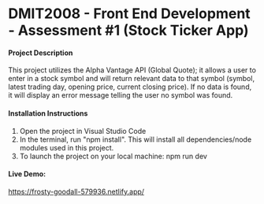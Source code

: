 # DMIT2008 - Front End Development - Assessment #1 (Stock Ticker App)
#### Project Description
This project utilizes the Alpha Vantage API (Global Quote); it allows a user to enter in a stock symbol and will return relevant data to that symbol (symbol, latest trading day, opening price, current closing price). If no data is found, it will display an error message telling the user no symbol was found.
#### Installation Instructions
1. Open the project in Visual Studio Code
1. In the terminal, run "npm install". This will install all dependencies/node modules used in this project.
1. To launch the project on your local machine: npm run dev
#### Live Demo:
https://frosty-goodall-579936.netlify.app/